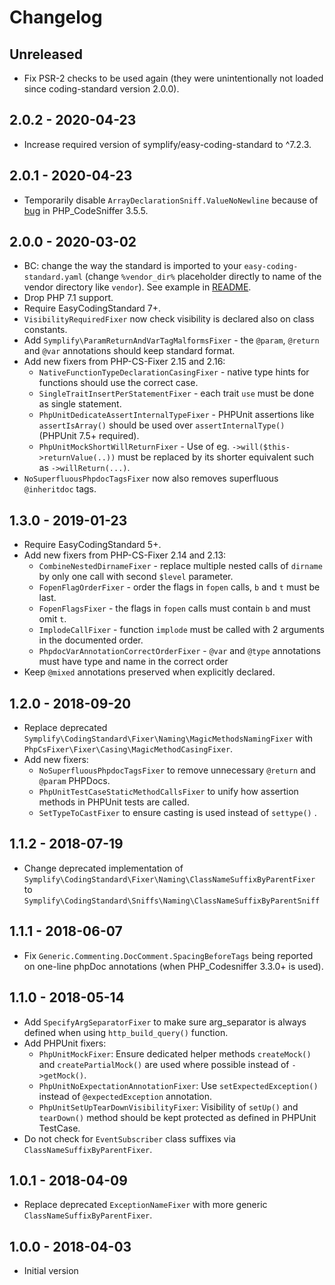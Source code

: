 # Changelog

<!-- We follow Semantic Versioning (http://semver.org/) and Keep a Changelog principles (http://keepachangelog.com/) --> 

<!-- There is always Unreleased section on the top. Subsections (Added, Changed, Fixed, Removed) should be added as needed. -->

## Unreleased
- Fix PSR-2 checks to be used again (they were unintentionally not loaded since coding-standard version 2.0.0).

## 2.0.2 - 2020-04-23
- Increase required version of symplify/easy-coding-standard to ^7.2.3.

## 2.0.1 - 2020-04-23
- Temporarily disable `ArrayDeclarationSniff.ValueNoNewline` because of [bug](https://github.com/squizlabs/PHP_CodeSniffer/issues/2937) in PHP_CodeSniffer 3.5.5.

## 2.0.0 - 2020-03-02
- BC: change the way the standard is imported to your `easy-coding-standard.yaml` (change `%vendor_dir%` placeholder directly to name of the vendor directory like `vendor`). See example in [README](https://github.com/lmc-eu/php-coding-standard#usage).
- Drop PHP 7.1 support.
- Require EasyCodingStandard 7+.
- `VisibilityRequiredFixer` now check visibility is declared also on class constants.
- Add `Symplify\ParamReturnAndVarTagMalformsFixer` - the `@param`, `@return` and `@var` annotations should keep standard format.
- Add new fixers from PHP-CS-Fixer 2.15 and 2.16:
    - `NativeFunctionTypeDeclarationCasingFixer` - native type hints for functions should use the correct case.
    - `SingleTraitInsertPerStatementFixer` - each trait `use` must be done as single statement.
    - `PhpUnitDedicateAssertInternalTypeFixer` - PHPUnit assertions like `assertIsArray()` should be used over `assertInternalType()` (PHPUnit 7.5+ required).
    - `PhpUnitMockShortWillReturnFixer` - Use of eg. `->will($this->returnValue(..))` must be replaced by its shorter equivalent such as `->willReturn(...)`.
- `NoSuperfluousPhpdocTagsFixer` now also removes superfluous `@inheritdoc` tags.

## 1.3.0 - 2019-01-23
- Require EasyCodingStandard 5+.
- Add new fixers from PHP-CS-Fixer 2.14 and 2.13:
    - `CombineNestedDirnameFixer` - replace multiple nested calls of `dirname` by only one call with second `$level` parameter.
    - `FopenFlagOrderFixer` - order the flags in `fopen` calls, `b` and `t` must be last.
    - `FopenFlagsFixer` - the flags in `fopen` calls must contain `b` and must omit `t`.
    - `ImplodeCallFixer` - function `implode` must be called with 2 arguments in the documented order.
    - `PhpdocVarAnnotationCorrectOrderFixer` - `@var` and `@type` annotations must have type and name in the correct order
- Keep `@mixed` annotations preserved when explicitly declared.

## 1.2.0 - 2018-09-20
- Replace deprecated `Symplify\CodingStandard\Fixer\Naming\MagicMethodsNamingFixer` with `PhpCsFixer\Fixer\Casing\MagicMethodCasingFixer`.
- Add new fixers:
    - `NoSuperfluousPhpdocTagsFixer` to remove unnecessary `@return` and `@param` PHPDocs.
    - `PhpUnitTestCaseStaticMethodCallsFixer` to unify how assertion methods in PHPUnit tests are called.
    - `SetTypeToCastFixer` to ensure casting is used instead of `settype()` .

## 1.1.2 - 2018-07-19
- Change deprecated implementation of `Symplify\CodingStandard\Fixer\Naming\ClassNameSuffixByParentFixer` to `Symplify\CodingStandard\Sniffs\Naming\ClassNameSuffixByParentSniff`

## 1.1.1 - 2018-06-07
- Fix `Generic.Commenting.DocComment.SpacingBeforeTags` being reported on one-line phpDoc annotations (when PHP_Codesniffer 3.3.0+ is used).

## 1.1.0 - 2018-05-14
- Add `SpecifyArgSeparatorFixer` to make sure arg_separator is always defined when using `http_build_query()` function.
- Add PHPUnit fixers:
    - `PhpUnitMockFixer`: Ensure dedicated helper methods `createMock()` and `createPartialMock()` are used where possible instead of `->getMock()`.
    - `PhpUnitNoExpectationAnnotationFixer`: Use `setExpectedException()` instead of `@expectedException` annotation.
    - `PhpUnitSetUpTearDownVisibilityFixer`: Visibility of `setUp()` and `tearDown()` method should be kept protected as defined in PHPUnit TestCase.
- Do not check for `EventSubscriber` class suffixes via `ClassNameSuffixByParentFixer`.

## 1.0.1 - 2018-04-09
- Replace deprecated `ExceptionNameFixer` with more generic `ClassNameSuffixByParentFixer`.

## 1.0.0 - 2018-04-03
- Initial version
